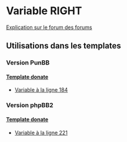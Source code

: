 # Variable RIGHT
[Explication sur le forum des forums](http://forum.forumactif.com/t294113-listing-des-variables#RIGHT)

## Utilisations dans les templates

### Version PunBB

#### [Template donate](punbb/donate.md)
* [Variable à la ligne 184](../punbb/donate.tpl#L184)

### Version phpBB2

#### [Template donate](subsilver/donate.md)
* [Variable à la ligne 221](../subsilver/donate.tpl#L221)
